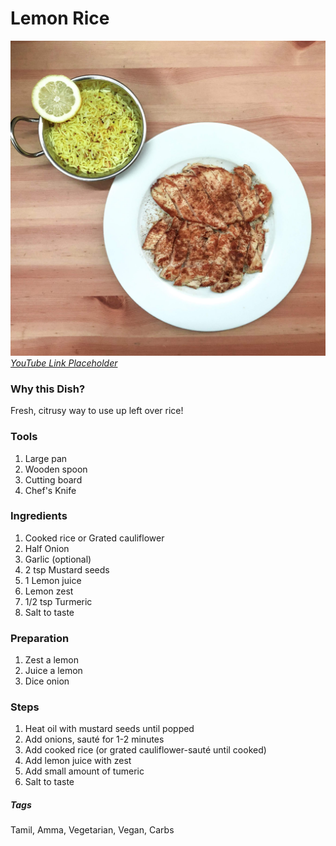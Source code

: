 # Lemon Rice
![Lemon Rice](../images/lemon-rice.jpg)
[*YouTube Link Placeholder*]()

### Why this Dish?
Fresh, citrusy way to use up left over rice!

### Tools
1. Large pan
1. Wooden spoon
1. Cutting board
1. Chef's Knife

### Ingredients
1. Cooked rice or Grated cauliflower
1. Half Onion 
1. Garlic (optional)
1. 2 tsp Mustard seeds 
1. 1 Lemon juice
1. Lemon zest
1. 1/2 tsp Turmeric 
1. Salt to taste 

### Preparation
1. Zest a lemon
1. Juice a lemon
1. Dice onion

### Steps
1. Heat oil with mustard seeds until popped
1. Add onions, sauté for 1-2 minutes
1. Add cooked rice (or grated cauliflower-sauté until cooked)
1. Add lemon juice with zest
1. Add small amount of tumeric
1. Salt to taste 

##### Tags
Tamil, Amma, Vegetarian, Vegan, Carbs